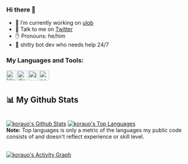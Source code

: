 ### Hi there 👋


- 🔭 I’m currently working on <a href="https://github.com/korauo/ulob">ulob</a>
- 💌 Talk to me on <a href="https://www.twitter.com/korauo">Twitter</a>
- ✋ Pronouns: he/him
- 🥴 shitty bot dev who needs help 24/7

### My Languages and Tools:
<div>
<img align="left" alt="Visual Studio Code" width="26px" src="https://i.imgur.com/LwSdAlE.png" />
<img align="left" alt="discord.js" width="26px" src="https://i.imgur.com/SI1DZf3.png" />
<img align="left" alt="js" width="26px" src="https://i.imgur.com/3u1wzwE.png"/> 
<img align="left" alt="node.js" width="26px" src="https://i.imgur.com/tYLFZBh.png"/> <br><br>

  
## 📊 My Github Stats

  <br/>
    <a href="https://github.com/SubhamRaoniar28/github-readme-stats"><img alt="korauo's Github Stats" src="https://github-readme-stats.vercel.app/api?username=korauo&show_icons=true&count_private=true&theme=react&hide_border=true&bg_color=0D1117" /></a>
  <a href="https://github.com/SubhamRaoniar28/github-readme-stats"><img alt="korauo's Top Languages" src="https://github-readme-stats.vercel.app/api/top-langs/?username=korauo&langs_count=8&count_private=true&layout=compact&theme=react&hide_border=true&bg_color=0D1117" /></a>
  <br/>
  <b>Note:</b> Top languages is only a metric of the languages my public code consists of and doesn't reflect experience or skill level.


<br/>
<br/>

<a href="https://github.com/SubhamRaoniar28/github-readme-activity-graph"><img alt="korauo's Activity Graph" src="https://activity-graph.herokuapp.com/graph?username=korauo&bg_color=0D1117&color=5BCDEC&line=5BCDEC&point=FFFFFF&hide_border=true" /></a>

<br/>
<br/>
  
  

